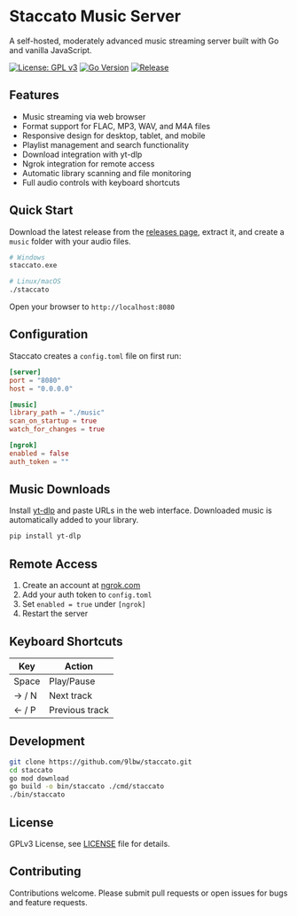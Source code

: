 # Staccato Music Server

A self-hosted, moderately advanced music streaming server built with Go and vanilla JavaScript.

[![License: GPL v3](https://img.shields.io/badge/License-GPLv3-blue.svg)](https://www.gnu.org/licenses/gpl-3.0)
[![Go Version](https://img.shields.io/badge/Go-1.19+-blue.svg)](https://golang.org)
[![Release](https://img.shields.io/github/v/release/9lbw/staccato)](https://github.com/9lbw/staccato/releases)

## Features

- Music streaming via web browser
- Format support for FLAC, MP3, WAV, and M4A files
- Responsive design for desktop, tablet, and mobile
- Playlist management and search functionality
- Download integration with yt-dlp
- Ngrok integration for remote access
- Automatic library scanning and file monitoring
- Full audio controls with keyboard shortcuts

## Quick Start

Download the latest release from the [releases page](https://github.com/9lbw/staccato/releases), extract it, and create a `music` folder with your audio files.

```bash
# Windows
staccato.exe

# Linux/macOS
./staccato
```

Open your browser to `http://localhost:8080`

## Configuration

Staccato creates a `config.toml` file on first run:

```toml
[server]
port = "8080"
host = "0.0.0.0"

[music]
library_path = "./music"
scan_on_startup = true
watch_for_changes = true

[ngrok]
enabled = false
auth_token = ""
```

## Music Downloads

Install [yt-dlp](https://github.com/yt-dlp/yt-dlp) and paste URLs in the web interface. Downloaded music is automatically added to your library.

```bash
pip install yt-dlp
```

## Remote Access

1. Create an account at [ngrok.com](https://ngrok.com)
2. Add your auth token to `config.toml`
3. Set `enabled = true` under `[ngrok]`
4. Restart the server

## Keyboard Shortcuts

| Key | Action |
|-----|--------|
| Space | Play/Pause |
| → / N | Next track |
| ← / P | Previous track |

## Development

```bash
git clone https://github.com/9lbw/staccato.git
cd staccato
go mod download
go build -o bin/staccato ./cmd/staccato
./bin/staccato
```

## License

GPLv3 License, see [LICENSE](LICENSE) file for details.

## Contributing

Contributions welcome. Please submit pull requests or open issues for bugs and feature requests.
